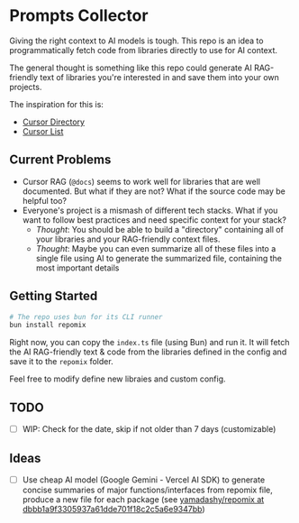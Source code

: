 # Prompts Collector

Giving the right context to AI models is tough. This repo is an idea to programmatically fetch code from libraries directly to use for AI context.

The general thought is something like this repo could generate AI RAG-friendly text of libraries you're interested in and save them into your own projects.

The inspiration for this is:

- [Cursor Directory](https://cursor.directory/)
- [Cursor List](https://cursorlist.com/)

## Current Problems

- Cursor RAG (`@docs`) seems to work well for libraries that are well documented. But what if they are not? What if the source code may be helpful too?
- Everyone's project is a mismash of different tech stacks. What if you want to follow best practices and need specific context for your stack?
  - *Thought*: You should be able to build a "directory" containing all of your libraries and your RAG-friendly context files.
  - *Thought*: Maybe you can even summarize all of these files into a single file using AI to generate the summarized file, containing the most important details

## Getting Started

```bash
# The repo uses bun for its CLI runner
bun install repomix
```

Right now, you can copy the `index.ts` file (using Bun) and run it. It will fetch the AI RAG-friendly text & code from the libraries defined in the config and save it to the `repomix` folder.

Feel free to modify define new libraies and custom config.

## TODO

- [ ] WIP: Check for the date, skip if not older than 7 days (customizable)

## Ideas

- [ ] Use cheap AI model (Google Gemini - Vercel AI SDK) to generate concise summaries of major functions/interfaces from repomix file, produce a new file for each package (see [yamadashy/repomix at dbbb1a9f3305937a61dde701f18c2c5a6e9347bb](https://github.com/yamadashy/repomix/tree/dbbb1a9f3305937a61dde701f18c2c5a6e9347bb?tab=readme-ov-file#custom-instruction))
